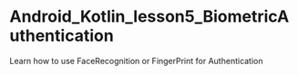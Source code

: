 # Android_Kotlin_lesson5_BiometricAuthentication
Learn how to use FaceRecognition or FingerPrint for Authentication
